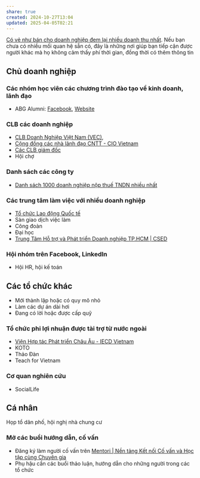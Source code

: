 ```yaml
---
share: true
created: 2024-10-27T13:04
updated: 2025-04-05T02:21
---
```

[Có vẻ như bán cho doanh nghiệp đem lại nhiều doanh thu nhất](../../%F0%9F%93%90D%E1%BB%B1%20%C3%A1n/Ch%E1%BA%A1y%20ch%E1%BB%89%20ti%C3%AAu/L%C3%A0m%20nh%C3%A2n%20s%E1%BB%B1%20th%E1%BA%ADt/B%E1%BA%A3o%20hi%E1%BB%83m/Ki%E1%BA%BFm%20kh%C3%A1ch/Doanh%20nghi%E1%BB%87p/C%C3%B3%20v%E1%BA%BB%20nh%C6%B0%20b%C3%A1n%20cho%20doanh%20nghi%E1%BB%87p%20%C4%91em%20l%E1%BA%A1i%20nhi%E1%BB%81u%20doanh%20thu%20nh%E1%BA%A5t.md). Nếu bạn chưa có nhiều mối quan hệ sẵn có, đây là những nơi giúp bạn tiếp cận được người khác mà họ không cảm thấy phí thời gian, đồng thời có thêm thông tin

## Chủ doanh nghiệp
### Các nhóm học viên các chương trình đào tạo về kinh doanh, lãnh đạo
- ABG Alumni: [Facebook](https://www.facebook.com/ABGAlumni/), [Website](https://abgalumni.com)
### CLB các doanh nghiệp
- [CLB Doanh Nghiệp Việt Nam (VEC)](https://clbdoanhnghiepvietnam.com/thau-hieu-nhu-cau-ho-tro-doanh-nghiep-phat-trien-ben-vung/), 
- [Cộng đồng các nhà lãnh đạo CNTT - CIO Vietnam](http://ciovn.org/)
- [Các CLB giám đốc](https://www.google.com/search?q=clb%20giám%20đốc&ie=utf-8&oe=utf-8&client=firefox-b-m)
- Hội chợ

### Danh sách các công ty
- [Danh sách 1000 doanh nghiệp nộp thuế TNDN nhiều nhất](https://mof.gov.vn/webcenter/portal/vclvcstc/pages_r/l/chi-tiet-tin?dDocName=MOFUCM248033)

### Các trung tâm làm việc với nhiều doanh nghiệp
- [Tổ chức Lao động Quốc tế](https://www.facebook.com/Vietnam.ILO/?locale=vi_VN)
- Sàn giao dịch việc làm
- Công đoàn
- Đại học
- [Trung Tâm Hỗ trợ và Phát triển Doanh nghiệp TP.HCM | CSED](http://www.csed.gov.vn/gioi-thieu)

### Hội nhóm trên Facebook, LinkedIn
- Hội HR, hội kế toán

## Các tổ chức khác
- Mới thành lập hoặc có quy mô nhỏ 
- Làm các dự án dài hơi
- Đang có lời hoặc được cấp quỹ

### Tổ chức phi lợi nhuận được tài trợ từ nước ngoài
- [Viện Hợp tác Phát triển Châu Âu - IECD Vietnam](https://iecd.org.vn/vi/)
- KOTO
- Thảo Đàn
- Teach for Vietnam

### Cơ quan nghiên cứu
- SocialLife

## Cá nhân
Họp tổ dân phố, hội nghị nhà chung cư

### Mở các buổi hướng dẫn, cố vấn
- Đăng ký làm người cố vấn trên [Mentori | Nền tảng Kết nối Cố vấn và Học tập cùng Chuyên gia](https://mentori.vn/)
- Phụ hậu cần các buổi thảo luận, hướng dẫn cho những người trong các tổ chức


